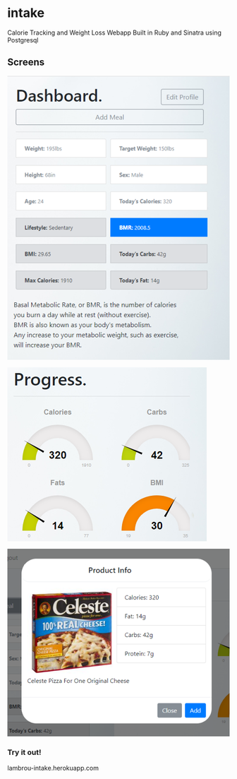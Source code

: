 # intake
Calorie Tracking and Weight Loss Webapp Built in Ruby and Sinatra using Postgresql

## Screens
![screenshot](https://github.com/lambrou/intake/blob/master/public/screen1.png "Screenshot")

![screenshot](https://github.com/lambrou/intake/blob/master/public/screen2.png "Screenshot")

![screenshot](https://github.com/lambrou/intake/blob/master/public/screen3.png "Screenshot")



### Try it out!
lambrou-intake.herokuapp.com